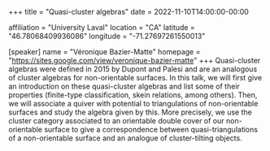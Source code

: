 +++
title = "Quasi-cluster algebras"
date = 2022-11-10T14:00:00-00:00

affiliation = "University Laval"
location = "CA"
latitude = "46.78068409936086"
longitude = "-71.27697261550013"

[speaker]
  name = "Véronique Bazier-Matte"
  homepage = "https://sites.google.com/view/veronique-bazier-matte"
+++
Quasi-cluster algebras were defined in 2015 by Dupont and Palesi and are an analogous of cluster algebras for non-orientable surfaces. In this talk, we will first give an introduction on these quasi-cluster algebras and list some of their properties (finite-type classification, skein relations, among others). Then, we will associate a quiver with potential to triangulations of non-orientable surfaces and study the algebra given by this. More precisely, we use the cluster category associated to an orientable double cover of our non-orientable surface to give a correspondence between quasi-triangulations of a non-orientable surface and an analogue of cluster-tilting objects.